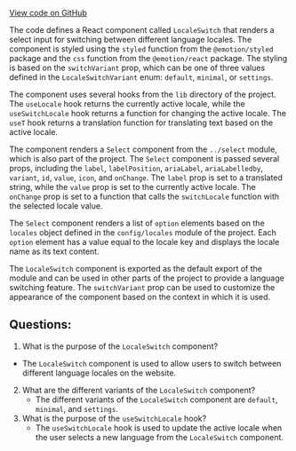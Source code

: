[View code on GitHub](https://github.com/technologiestiftung/kulturdaten-frontend/blob/master/components/navigation/LocaleSwitch.tsx)

The code defines a React component called `LocaleSwitch` that renders a select input for switching between different language locales. The component is styled using the `styled` function from the `@emotion/styled` package and the `css` function from the `@emotion/react` package. The styling is based on the `switchVariant` prop, which can be one of three values defined in the `LocaleSwitchVariant` enum: `default`, `minimal`, or `settings`.

The component uses several hooks from the `lib` directory of the project. The `useLocale` hook returns the currently active locale, while the `useSwitchLocale` hook returns a function for changing the active locale. The `useT` hook returns a translation function for translating text based on the active locale.

The component renders a `Select` component from the `../select` module, which is also part of the project. The `Select` component is passed several props, including the `label`, `labelPosition`, `ariaLabel`, `ariaLabelledby`, `variant`, `id`, `value`, `icon`, and `onChange`. The `label` prop is set to a translated string, while the `value` prop is set to the currently active locale. The `onChange` prop is set to a function that calls the `switchLocale` function with the selected locale value.

The `Select` component renders a list of `option` elements based on the `locales` object defined in the `config/locales` module of the project. Each `option` element has a value equal to the locale key and displays the locale name as its text content.

The `LocaleSwitch` component is exported as the default export of the module and can be used in other parts of the project to provide a language switching feature. The `switchVariant` prop can be used to customize the appearance of the component based on the context in which it is used.
## Questions: 
 1. What is the purpose of the `LocaleSwitch` component?
   - The `LocaleSwitch` component is used to allow users to switch between different language locales on the website.
2. What are the different variants of the `LocaleSwitch` component?
   - The different variants of the `LocaleSwitch` component are `default`, `minimal`, and `settings`.
3. What is the purpose of the `useSwitchLocale` hook?
   - The `useSwitchLocale` hook is used to update the active locale when the user selects a new language from the `LocaleSwitch` component.